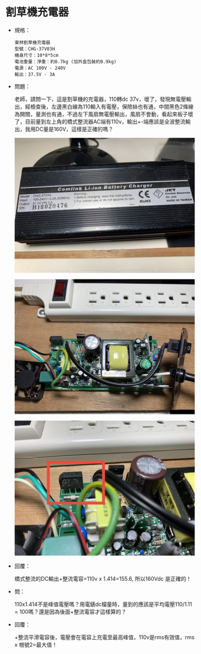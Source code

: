 # 割草機充電器

- 規格：
  ```
  東林割草機充電器
  型號：CHG-37V03H
  機身尺寸：10*8*5cm
  電池重量：淨重：約0.7kg (加外盒包裝約0.9kg)
  電源：AC 100V - 240V
  輸出：37.5V - 3A
  ```

- 問題：

  老師，請問一下，這是割草機的充電器，110轉dc 37v，壞了，發現無電壓輸出，經檢查後，左邊黑白線為110輸入有電壓，保險絲也有通，中間黑色2條線為開關，量測也有通，不過左下風扇無電壓輸出，風扇不會動，看起來板子壞了，目前量到左上角的橋式整流器AC端有110v，輸出+-端應該是全波整流輸出，我用DC量是160V，這樣是正確的嗎？

  ![Alt text](./0.jpg)

  ![Alt text](./1.jpg)

  ![Alt text](./2.jpg)

- 回覆：

  橋式整流的DC輸出+整流電容=110v x 1.414=155.6, 所以160Vdc 是正確的！

- 問：

  110x1.414不是峰值電壓嗎？用電錶dc檔量時，量到的應該是平均電壓110/1.11 = 100嗎？還是因為後面+整流電容才這樣算的？

- 回覆：

  +整流平滑電容後，電壓會在電容上充電至最高峰值，110v是rms有效值，rms x 根號2=最大值！
